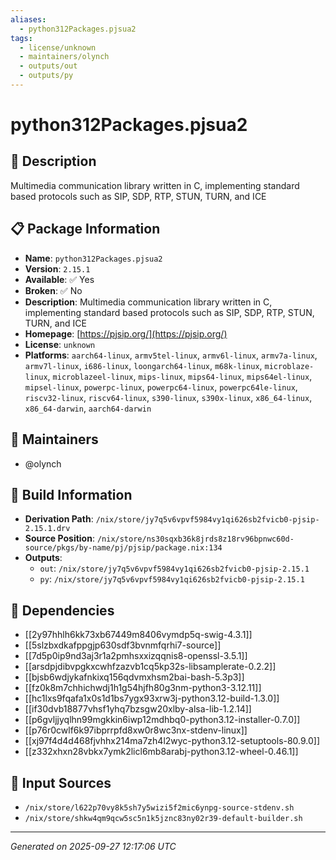 ```yaml
---
aliases:
  - python312Packages.pjsua2
tags:
  - license/unknown
  - maintainers/olynch
  - outputs/out
  - outputs/py
---
```


# python312Packages.pjsua2

## 📝 Description

Multimedia communication library written in C, implementing standard based protocols such as SIP, SDP, RTP, STUN, TURN, and ICE

## 📋 Package Information

- **Name**: `python312Packages.pjsua2`
- **Version**: `2.15.1`
- **Available**: ✅ Yes
- **Broken**: ✅ No
- **Description**: Multimedia communication library written in C, implementing standard based protocols such as SIP, SDP, RTP, STUN, TURN, and ICE
- **Homepage**: [https://pjsip.org/](https://pjsip.org/)
- **License**: `unknown`
- **Platforms**: `aarch64-linux`, `armv5tel-linux`, `armv6l-linux`, `armv7a-linux`, `armv7l-linux`, `i686-linux`, `loongarch64-linux`, `m68k-linux`, `microblaze-linux`, `microblazeel-linux`, `mips-linux`, `mips64-linux`, `mips64el-linux`, `mipsel-linux`, `powerpc-linux`, `powerpc64-linux`, `powerpc64le-linux`, `riscv32-linux`, `riscv64-linux`, `s390-linux`, `s390x-linux`, `x86_64-linux`, `x86_64-darwin`, `aarch64-darwin`
## 👥 Maintainers

- @olynch


## 🔧 Build Information

- **Derivation Path**: `/nix/store/jy7q5v6vpvf5984vy1qi626sb2fvicb0-pjsip-2.15.1.drv`
- **Source Position**: `/nix/store/ns30sqxb36k8jrds8z18rv96bpnwc60d-source/pkgs/by-name/pj/pjsip/package.nix:134`
- **Outputs**:
  - `out`:  `/nix/store/jy7q5v6vpvf5984vy1qi626sb2fvicb0-pjsip-2.15.1`
  - `py`:  `/nix/store/jy7q5v6vpvf5984vy1qi626sb2fvicb0-pjsip-2.15.1`

## 🔗 Dependencies

- [[2y97hhlh6kk73xb67449m8406vymdp5q-swig-4.3.1]]
- [[5slzbxdkafppgjp630sdf3bvnmfqrhi7-source]]
- [[7d5p0ip9nd3aj3r1a2pmhsxxizqqnis8-openssl-3.5.1]]
- [[arsdpjdibvpgkxcwhfzazvb1cq5kp32s-libsamplerate-0.2.2]]
- [[bjsb6wdjykafnkixq156qdvmxhsm2bai-bash-5.3p3]]
- [[fz0k8m7chhichwdj1h1g54hjfh80g3nm-python3-3.12.11]]
- [[hc1lxs9fqafa1x0s1d1bs7ygx93xrw3j-python3.12-build-1.3.0]]
- [[if30dvb18877vhsf1yhq7bzsgw20xlby-alsa-lib-1.2.14]]
- [[p6gvljjyqlhn99mgkkin6iwp12mdhbq0-python3.12-installer-0.7.0]]
- [[p76r0cwlf6k97ibprrpfd8xw0r8wc3nx-stdenv-linux]]
- [[xj97f4d4d468fjvhhx214ma7zh4l2wyc-python3.12-setuptools-80.9.0]]
- [[z332xhxn28vbkx7ymk2licl6mb8arabj-python3.12-wheel-0.46.1]]

## 📁 Input Sources

- `/nix/store/l622p70vy8k5sh7y5wizi5f2mic6ynpg-source-stdenv.sh`
- `/nix/store/shkw4qm9qcw5sc5n1k5jznc83ny02r39-default-builder.sh`

---
*Generated on 2025-09-27 12:17:06 UTC*

